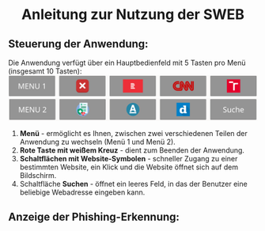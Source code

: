 # <p align="center">Anleitung zur Nutzung der SWEB</p>
## Steuerung der Anwendung:
Die Anwendung verfügt über ein Hauptbedienfeld mit 5 Tasten pro Menü (insgesamt 10 Tasten): 
![MENU_1](https://github.com/forsenior/senior-os/blob/main/sweb/screens/sweb_menu1.png)
![MENU_2](https://github.com/forsenior/senior-os/blob/main/sweb/screens/sweb_menu2_de.png)
1. **Menü** - ermöglicht es Ihnen, zwischen zwei verschiedenen Teilen der Anwendung zu wechseln (Menü 1 und Menü 2).
2.	**Rote Taste mit weißem Kreuz** - dient zum Beenden der Anwendung.
3.	**Schaltflächen mit Website-Symbolen** - schneller Zugang zu einer bestimmten Website, ein Klick und die Website öffnet sich auf dem Bildschirm. 
4.	Schaltfläche **Suchen** - öffnet ein leeres Feld, in das der Benutzer eine beliebige Webadresse eingeben kann.
## Anzeige der Phishing-Erkennung:
